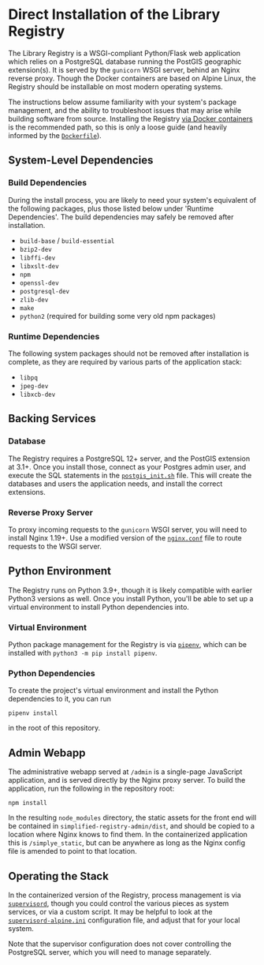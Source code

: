# Direct Installation of the Library Registry

The Library Registry is a WSGI-compliant Python/Flask web application which relies on a PostgreSQL database running the PostGIS geographic extension(s). It is served by the `gunicorn` WSGI server, behind an Nginx reverse proxy. Though the Docker containers are based on Alpine Linux, the Registry should be installable on most modern operating systems.

The instructions below assume familiarity with your system's package management, and the ability to troubleshoot issues that may arise while building software from source. Installing the Registry [via Docker containers](./Development.md) is the recommended path, so this is only a loose guide (and heavily informed by the [`Dockerfile`](../Dockerfile)).

## System-Level Dependencies

### Build Dependencies

During the install process, you are likely to need your system's equivalent of the following packages, plus those listed below under 'Runtime Dependencies'. The build dependencies may safely be removed after installation.

* `build-base` / `build-essential`
* `bzip2-dev`
* `libffi-dev`
* `libxslt-dev`
* `npm`
* `openssl-dev`
* `postgresql-dev`
* `zlib-dev`
* `make`
* `python2` (required for building some very old npm packages)

### Runtime Dependencies

The following system packages should not be removed after installation is complete, as they are required by various parts of the application stack:

* `libpq`
* `jpeg-dev`
* `libxcb-dev`

## Backing Services

### Database

The Registry requires a PostgreSQL 12+ server, and the PostGIS extension at 3.1+. Once you install those, connect as your Postgres admin user, and execute the SQL statements in the [`postgis_init.sh`](../docker/postgis_init.sh) file. This will create the databases and users the application needs, and install the correct extensions.

### Reverse Proxy Server

To proxy incoming requests to the `gunicorn` WSGI server, you will need to install Nginx 1.19+. Use a modified version of the [`nginx.conf`](../docker/nginx.conf) file to route requests to the WSGI server.

## Python Environment

The Registry runs on Python 3.9+, though it is likely compatible with earlier Python3 versions as well. Once you install Python, you'll be able to set up a virtual environment to install Python dependencies into.

### Virtual Environment

Python package management for the Registry is via [`pipenv`](https://pipenv-fork.readthedocs.io/en/latest/), which can be installed with `python3 -m pip install pipenv`.

### Python Dependencies

To create the project's virtual environment and install the Python dependencies to it, you can run

```shell
pipenv install
```

in the root of this repository.

## Admin Webapp

The administrative webapp served at `/admin` is a single-page JavaScript application, and is served directly by the Nginx proxy server. To build the application, run the following in the repository root:

```shell
npm install
```

In the resulting `node_modules` directory, the static assets for the front end will be contained in `simplified-registry-admin/dist`, and should be copied to a location where Nginx knows to find them. In the containerized application this is `/simplye_static`, but can be anywhere as long as the Nginx config file is amended to point to that location.

## Operating the Stack

In the containerized version of the Registry, process management is via [`supervisord`](http://supervisord.org), though you could control the various pieces as system services, or via a custom script. It may be helpful to look at the [`supervisord-alpine.ini`](../docker/supervisord-alpine.ini) configuration file, and adjust that for your local system.

Note that the supervisor configuration does not cover controlling the PostgreSQL server, which you will need to manage separately.
